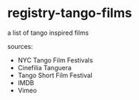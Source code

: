 # registry-tango-films

a list of tango inspired films

sources:
- NYC Tango Film Festivals
- Cinefilia Tanguera
- Tango Short Film Festival
- IMDB
- Vimeo
